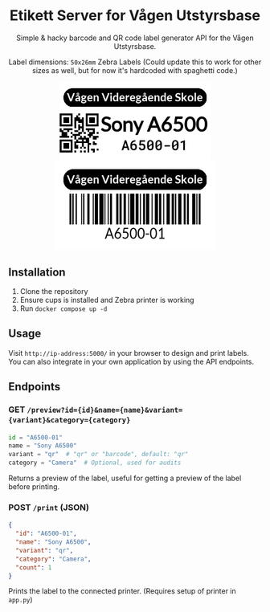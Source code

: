 <div align="center">
<h1>Etikett Server for Vågen Utstyrsbase</h1>
Simple & hacky barcode and QR code label generator API for the Vågen Utstyrsbase.
<br>

Label dimensions: `50x26mm` Zebra Labels (Could update this to work for other sizes as well, but for now it's hardcoded with
spaghetti code.)

<img src="demo/qr.png" style="" width="300" alt="QR label preview">
<img src="demo/barcode.png" style="border-radius: 5px; border: 10px solid white; background-color: white;" width="300" alt="Barcode label preview">

</div>

## Installation

1. Clone the repository
2. Ensure cups is installed and Zebra printer is working
3. Run `docker compose up -d`

## Usage

Visit `http://ip-address:5000/` in your browser to design and print labels. You can also integrate in your own application by using the API endpoints.

## Endpoints

### GET `/preview?id={id}&name={name}&variant={variant}&category={category}`

```python
id = "A6500-01"
name = "Sony A6500"
variant = "qr"  # "qr" or "barcode", default: "qr"
category = "Camera"  # Optional, used for audits
```

Returns a preview of the label, useful for getting a preview of the label before printing.

### POST `/print` (JSON)

```json
{
  "id": "A6500-01",
  "name": "Sony A6500",
  "variant": "qr",
  "category": "Camera",
  "count": 1
}
```

Prints the label to the connected printer. (Requires setup of printer in `app.py`)
